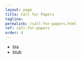 ```yaml
---
layout: page
title: Call for Papers
tagline: 
permalink: /call-for-papers.html
ref: call-for-papers
order: 4
---
```


* bla
* blub